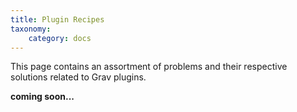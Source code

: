```yaml
---
title: Plugin Recipes
taxonomy:
    category: docs
---
```


This page contains an assortment of problems and their respective solutions related to Grav plugins.

__coming soon...__
